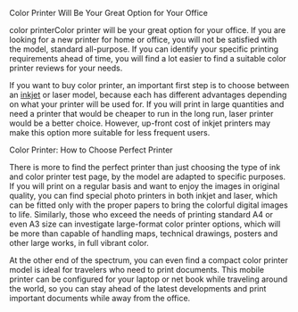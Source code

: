 Color Printer Will Be Your Great Option for Your Office

color printerColor printer will be your great option for your office. If you are looking for a new printer for home or office, you will not be satisfied with the model, standard all-purpose. If you can identify your specific printing requirements ahead of time, you will find a lot easier to find a suitable color printer reviews for your needs.

If you want to buy color printer, an important first step is to choose between an <a href="htttp://www.wikipedia.com">inkjet</a> or laser model, because each has different advantages depending on what your printer will be used for. If you will print in large quantities and need a printer that would be cheaper to run in the long run, laser printer would be a better choice. However, up-front cost of inkjet printers may make this option more suitable for less frequent users.

Color Printer: How to Choose Perfect Printer

There is more to find the perfect printer than just choosing the type of ink and color printer test page, by the model are adapted to specific purposes. If you will print on a regular basis and want to enjoy the images in original quality, you can find special photo printers in both inkjet and laser, which can be fitted only with the proper papers to bring the colorful digital images to life. Similarly, those who exceed the needs of printing standard A4 or even A3 size can investigate large-format color printer options, which will be more than capable of handling maps, technical drawings, posters and other large works, in full vibrant color.

At the other end of the spectrum, you can even find a compact color printer model is ideal for travelers who need to print documents. This mobile printer can be configured for your laptop or net book while traveling around the world, so you can stay ahead of the latest developments and print important documents while away from the office.
